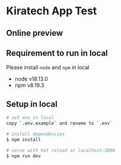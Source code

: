 # Kiratech App Test

## Online preview


## Requirement to run in local
Please install `node` and `npm` in local
- node v18.13.0
- npm v8.19.3

## Setup in local

```bash
# set env in local
copy `.env.example` and rename to `.env`

# install dependencies
$ npm install

# serve with hot reload at localhost:3000
$ npm run dev
```